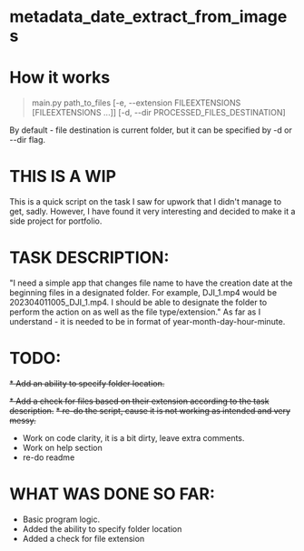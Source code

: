 # metadata_date_extract_from_images

How it works
================

> main.py path_to_files [-e, --extension FILEEXTENSIONS [FILEEXTENSIONS ...]] [-d, --dir PROCESSED_FILES_DESTINATION]

By default - file destination is current folder, but it can be specified by -d or --dir flag.



THIS IS A WIP
================

This is a quick script on the task I saw for upwork that I didn't manage to get, sadly.
However, I have found it very interesting and decided to make it a side project for portfolio.

TASK DESCRIPTION:
================
"I need a simple app that changes file name to have the creation date at the beginning files in a designated folder. For example, DJI_1.mp4 would be 202304011005_DJI_1.mp4. I should be able to designate the folder to perform the action on as well as the file type/extension."
As far as I understand - it is needed to be in format of year-month-day-hour-minute.

TODO:
================
~~* Add an ability to specify folder location.~~

~~* Add a check for files based on their extension according to the task description.~~
~~* re-do the script, cause it is not working as intended and very messy.~~
* Work on code clarity, it is a bit dirty, leave extra comments.
* Work on help section
* re-do readme




WHAT WAS DONE SO FAR:
================
* Basic program logic.
* Added the ability to specify folder location
* Added a check for file extension
